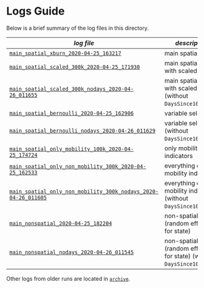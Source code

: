 # Logs Guide #

Below is a brief summary of the log files in this directory.

| *log file*   | *description* |
|--------------|---------------|
| [`main_spatial_xburn_2020-04-25_163217`](main_spatial_xburn_2020-04-25_163217.log) | main spatial model |
| [`main_spatial_scaled_300k_2020-04-25_171930`](main_spatial_scaled_300k_2020-04-25_171930.log) | main spatial model, with scaled `X` |
| [`main_spatial_scaled_300k_nodays_2020-04-26_011655`](main_spatial_scaled_300k_nodays_2020-04-26_011655.log) | main spatial model, with scaled `X` (without `DaysSince10Deaths`) |
| [`main_spatial_bernoulli_2020-04-25_162906`](main_spatial_bernoulli_2020-04-25_162906.log) | variable selection |
| [`main_spatial_bernoulli_nodays_2020-04-26_011629`](main_spatial_bernoulli_nodays_2020-04-26_011629.log) | variable selection (without `DaysSince10Deaths`) |
| [`main_spatial_only_mobility_100k_2020-04-25_174724`](main_spatial_only_mobility_100k_2020-04-25_174724.log) | only mobility indicators |
| [`main_spatial_only_non_mobility_300k_2020-04-25_162533`](main_spatial_only_non_mobility_300k_2020-04-25_162533.log) | everything except mobility indicators |
| [`main_spatial_only_non_mobility_300k_nodays_2020-04-26_011605`](main_spatial_only_non_mobility_300k_nodays_2020-04-26_011605.log) | everything except mobility indicators (without `DaysSince10Deaths`) |
| [`main_nonspatial_2020-04-25_182204`](main_nonspatial_2020-04-25_182204.log) | non-spatial model (random effects for state) |
| [`main_nonspatial_nodays_2020-04-26_011545`](main_nonspatial_nodays_2020-04-26_011545.log) | non-spatial model (random effects for state) (without `DaysSince10Deaths`) |

Other logs from older runs are located in [`archive`](./archive).